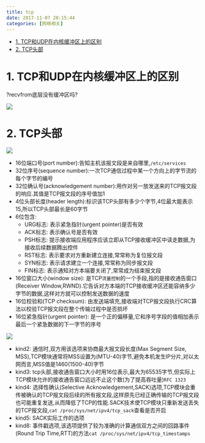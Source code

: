 ```yaml
---
title: tcp
date: 2017-11-07 20:15:44
categories: [网络相关]
---
```


<!-- TOC -->

- [1. TCP和UDP在内核缓冲区上的区别](#1-tcp和udp在内核缓冲区上的区别)
- [2. TCP头部](#2-tcp头部)

<!-- /TOC -->


<a id="markdown-1-tcp和udp在内核缓冲区上的区别" name="1-tcp和udp在内核缓冲区上的区别"></a>
# 1. TCP和UDP在内核缓冲区上的区别

?recvfrom底层没有缓冲区吗?

![](http://ouxarji35.bkt.clouddn.com/snipaste_20171107_205238.png)


<a id="markdown-2-tcp头部" name="2-tcp头部"></a>
# 2. TCP头部

![](http://ouxarji35.bkt.clouddn.com/snipaste_20171107_205720.png)

* 16位端口号(port number):告知主机该报文段是来自哪里,`/etc/services`
* 32位序号(sequence number):一次TCP通信过程中某一个方向上的字节流的每个字节的编号
* 32位确认号(acknowledgement number):用作对另一放发送来的TCP报文段的响应.其值是TCP报文段的序号值加1
* 4位头部长度(header length):标识该TCP头部有多少个字节,4位最大能表示15,所以TCP头部最长是60字节
* 6位包含:
  * URG标志: 表示紧急指针(urgent pointer)是否有效
  * ACK标志: 表示确认号是否有效
  * PSH标志: 提示接收端应用程序应该立即从TCP接收缓冲区中读走数据,为接收后续数据腾出控件
  * RST标志: 表示要求对方重新建立连接,常常称为复位报文段
  * SYN标志: 表示请求建立一个连接,常常称为同步报文段
  * FIN标志: 表示通知对方本端要关闭了,常常成为结束报文段
* 16位窗口大小(window size): 是TCP`流量控制`的一个手段,指的是接收通告窗口(Receiver Window,RWND).它告诉对方本端的TCP接收缓冲区还能容纳多少字节的数据,这样对方就可以控制发送数据的速度
* 16位校验和(TCP checksum): 由发送端填充,接收端对TCP报文段执行CRC算法以校验TCP报文段在整个传输过程中是否损坏
* 16位紧急指针(urgent pointer): 是一个正的偏移量,它和序号字段的值相加表示最后一个紧急数据的下一字节的序号


![](http://ouxarji35.bkt.clouddn.com/snipaste_20171107_215803.png)

* kind2: 通信时,双方用该选项来协商最大报文段长度(Max Segment Size, MSS),TCP模块通常将MSS设置为(MTU-40)字节,避免本机发生IP分片,对以太网而言,MSS值是1460(1500-40)字节
* kind3: tcp头部,接收通告窗口大小时用16位表示,最大为65535字节,但实际上TCP模块允许的接收通告窗口远远不止这个数(为了提高吞吐量)`RFC 1323`
* kind4: 选择性确认(Selective Acknowledgement,SACK)选项,TCP模块会重传被确认的TCP报文段后续的所有报文段,这样原先已经正确传输的TCP报文段也可能重复发送,从而降低了TCP的性能.SACK技术使TCP模块只重新发送丢失的TCP报文段,`cat /proc/sys/net/ipv4/tcp_sack`查看是否开启
* kind5: SACK实际工作的选项
* kind8: 事件戳选项,该选项提供了较为准确的计算通信双方之间的回路事件(Round Trip Time,RTT)的方法`cat /proc/sys/net/ipv4/tcp_timestamps`

